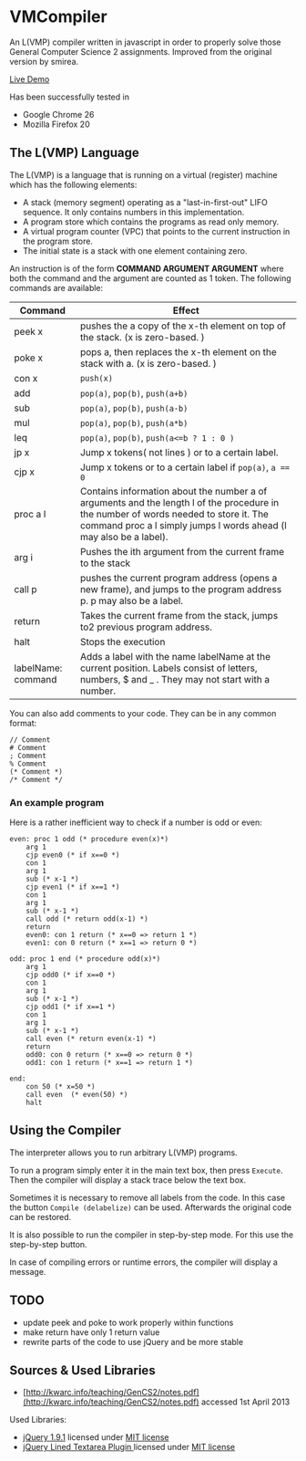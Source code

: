 # VMCompiler

An L(VMP) compiler written in javascript in order to properly solve those General Computer Science 2 assignments. 
Improved from the original version by smirea.

[Live Demo](http://tkw1536.github.io/VMCompiler)

Has been successfully tested in 

* Google Chrome 26
* Mozilla Firefox 20

## The L(VMP) Language

The  L(VMP) is a language that is running on a virtual (register) machine which has the following elements: 

  * A stack (memory segment) operating as a "last-in-first-out" LIFO sequence. It only contains numbers in this implementation. 
  * A program store which contains the programs as read only memory. 
  * A virtual program counter (VPC)  that points to the current instruction in the program store. 
  * The initial state is a stack with one element containing zero. 

An instruction is of the form **COMMAND ARGUMENT ARGUMENT** where both the command and the argument are counted as 1 token. The following commands are available: 

| Command 				| Effect 																																																		|
| ------- 				| ------ 																																																		|
| peek x				| pushes the a copy of the x-th element on top of the stack. (x is zero-based. )																																|
| poke x				| pops a, then replaces the x-th element on the stack with a. (x is zero-based. )																																|
| con x					| `push(x)` 																																																	|
| add					| `pop(a)`, `pop(b)`, `push(a+b)`																																												|
| sub					| `pop(a)`, `pop(b)`, `push(a-b)`																																												|
| mul					| `pop(a)`, `pop(b)`, `push(a*b)`																																												|
| leq					| `pop(a)`, `pop(b)`, `push(a<=b ? 1 : 0 )`																																										|
| jp x					| Jump x tokens( not lines ) or to a certain label. 																																							|
| cjp x					| Jump x tokens or to a certain label if `pop(a)`, `a == 0`																																						|
| proc a l				| Contains information about the number a of arguments and the length l of the procedure in the number of words needed to store it. The command proc a l simply jumps l words ahead (l may also be a label). 	|
| arg i					| Pushes the ith argument from the current frame to the stack 																																					|
| call p				| pushes the current program address (opens a new frame), and jumps to the program address p. p may also be a label. 																							|
| return				| Takes the current frame from the stack, jumps to2 previous program address. 																																	|
| halt					| Stops the execution 																																															|
| labelName: command 	| Adds a label with the name labelName at the current  position. Labels consist of letters, numbers, $  and _ . They may not start with a number. 																|

You can also add comments to your code. They can be in any common format: 

```
// Comment
# Comment
; Comment
% Comment
(* Comment *)
/* Comment */
```

### An example program
Here is a rather inefficient way to check if a number is odd or even: 

```
even: proc 1 odd (* procedure even(x)*)
    arg 1
    cjp even0 (* if x==0 *)
    con 1
    arg 1
    sub (* x-1 *)
    cjp even1 (* if x==1 *)
    con 1
    arg 1
    sub (* x-1 *)
    call odd (* return odd(x-1) *)
    return
    even0: con 1 return (* x==0 => return 1 *)
    even1: con 0 return (* x==1 => return 0 *)

odd: proc 1 end (* procedure odd(x)*)
    arg 1
    cjp odd0 (* if x==0 *)
    con 1
    arg 1
    sub (* x-1 *)
    cjp odd1 (* if x==1 *)
    con 1 
    arg 1
    sub (* x-1 *)
    call even (* return even(x-1) *)
    return
    odd0: con 0 return (* x==0 => return 0 *)
    odd1: con 1 return (* x==1 => return 1 *)    

end: 
    con 50 (* x=50 *)
    call even  (* even(50) *)
    halt
```

## Using the Compiler

The interpreter allows you to run arbitrary L(VMP) programs. 

To run a program simply enter it in the main text box, then press `Execute`. 
Then the compiler will display a stack trace below the text box. 

Sometimes it is necessary to remove all labels from the code. In this case the button `Compile (delabelize)` can be used. Afterwards the original code can be restored. 

It is also possible to run the compiler in step-by-step mode. For this use the step-by-step button. 

In case of compiling errors or runtime errors, the compiler will display a message. 

## TODO
* update peek and poke to work properly within functions
* make return have only 1 return value
* rewrite parts of the code to use jQuery and be more stable

## Sources & Used Libraries

* [http://kwarc.info/teaching/GenCS2/notes.pdf](http://kwarc.info/teaching/GenCS2/notes.pdf) accessed 1st April 2013

Used Libraries: 

* [jQuery 1.9.1](http://jquery.com) licensed under [MIT license](https://github.com/jquery/jquery/blob/master/MIT-LICENSE.txt)
* [jQuery Lined Textarea Plugin ](http://alan.blog-city.com/jquerylinedtextarea.htm) licensed under [MIT license](http://www.opensource.org/licenses/mit-license.php)
